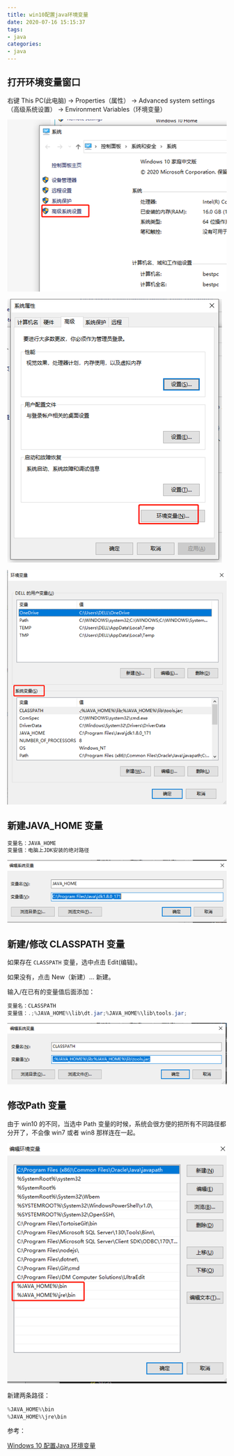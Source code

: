 ```yaml
---
title: win10配置java环境变量
date: 2020-07-16 15:15:37
tags:
- java
categories: 
- java
---
```


## 打开环境变量窗口

右键 This PC(此电脑) -> Properties（属性） -> Advanced system settings（高级系统设置） -> Environment Variables（环境变量）

![微信截图_20200716151758.png](/img/微信截图_20200716151758.png)

![微信截图_20200716151834.png](/img/微信截图_20200716151834.png)

![微信截图_20200716151910.png](/img/微信截图_20200716151910.png)

## 新建JAVA_HOME 变量

```java
变量名：JAVA_HOME
变量值：电脑上JDK安装的绝对路径
```

![微信截图_20200716152023.png](/img/微信截图_20200716152023.png)

## 新建/修改 CLASSPATH 变量

如果存在 `CLASSPATH` 变量，选中点击 Edit(编辑)。

如果没有，点击 New（新建）... 新建。

输入/在已有的变量值后面添加：

```java
变量名：CLASSPATH
变量值：.;%JAVA_HOME%\lib\dt.jar;%JAVA_HOME%\lib\tools.jar;
```

![微信截图_20200716152137.png](/img/微信截图_20200716152137.png)

## 修改Path 变量

由于 win10 的不同，当选中 Path 变量的时候，系统会很方便的把所有不同路径都分开了，不会像 win7 或者 win8 那样连在一起。

![微信截图_20200716152234.png](/img/微信截图_20200716152234.png)

新建两条路径：

```java
%JAVA_HOME%\bin
%JAVA_HOME%\jre\bin
```

参考：

[Windows 10 配置Java 环境变量](https://www.runoob.com/w3cnote/windows10-java-setup.html)
